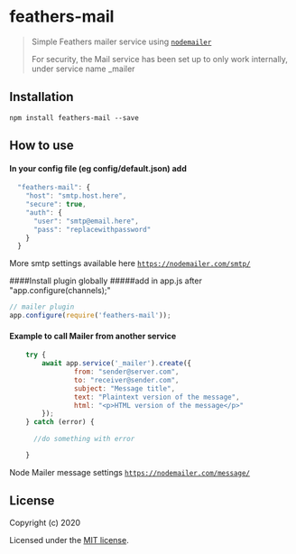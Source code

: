 # feathers-mail

> Simple Feathers mailer service using [`nodemailer`](https://github.com/nodemailer/nodemailer)
>
>For security, the Mail service has been set up to only work internally, under service name _mailer

## Installation

```shell
npm install feathers-mail --save
```

## How to use

#### In your config file (eg config/default.json) add
```js
  "feathers-mail": {
    "host": "smtp.host.here",
    "secure": true,
    "auth": {
      "user": "smtp@email.here",
      "pass": "replacewithpassword"
    }
  }
```
More smtp settings available here [`https://nodemailer.com/smtp/`](https://nodemailer.com/smtp/)


####Install plugin globally
#####add in app.js after "app.configure(channels);"
```js
// mailer plugin
app.configure(require('feathers-mail'));
```

#### Example to call Mailer from another service

```js
    try {
        await app.service('_mailer').create({
                from: "sender@server.com",
                to: "receiver@sender.com",
                subject: "Message title",
                text: "Plaintext version of the message",
                html: "<p>HTML version of the message</p>"
        });
    } catch (error) {
  
      //do something with error    

    }
```

Node Mailer message settings [`https://nodemailer.com/message/`](https://nodemailer.com/message/)

## License

Copyright (c) 2020

Licensed under the [MIT license](LICENSE).
